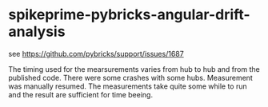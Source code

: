 # spikeprime-pybricks-angular-drift-analysis

see https://github.com/pybricks/support/issues/1687

The timing used for the mearsurements varies from hub to hub and from the
published code. There were some crashes with some hubs. Measurement was
manually resumed. The measurements take quite some while to run and the result
are sufficient for time beeing.
